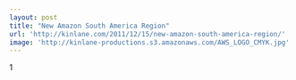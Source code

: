 ```yaml
---
layout: post
title: "New Amazon South America Region"
url: 'http://kinlane.com/2011/12/15/new-amazon-south-america-region/'
image: 'http://kinlane-productions.s3.amazonaws.com/AWS_LOGO_CMYK.jpg'
---
```


1